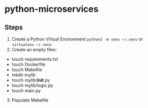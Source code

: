 # python-microservices

## Steps
1. Create a Python Virtual Environment `python3 -m venv ~/.venv` or `virtualenv ~/.venv`
2. Create an empty files:
- touch requirements.txt
- touch Dockerfile
- touch Makefile
- mkdir mylib
- touch mylib/__init__.py
- touch mylib/logic.py
- touch main.py
3. Populate Makefile
